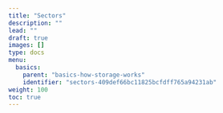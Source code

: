 ```yaml
---
title: "Sectors"
description: ""
lead: ""
draft: true
images: []
type: docs
menu:
  basics:
    parent: "basics-how-storage-works"
    identifier: "sectors-409def66bc11825bcfdff765a94231ab"
weight: 100
toc: true
---
```


